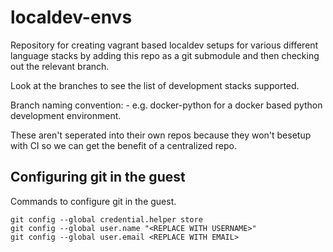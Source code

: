 # localdev-envs

Repository for creating vagrant based localdev setups for various different language stacks by adding this repo as a git submodule and then checking out the relevant branch.

Look at the branches to see the list of development stacks supported.

Branch naming convention: <vagrant provider>-<language stack> e.g. docker-python for a docker based python development environment.

These aren't seperated into their own repos because they won't besetup with CI so we can get the benefit of a centralized repo.

## Configuring git in the guest

Commands to configure git in the guest.

```
git config --global credential.helper store
git config --global user.name "<REPLACE WITH USERNAME>"
git config --global user.email <REPLACE WITH EMAIL>
```